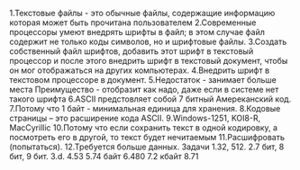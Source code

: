 1.Текстовые файлы - это обычные файлы, содержащие информацию которая может быть прочитана пользователем
2.Современные процессоры умеют внедрять шрифты в файл; в этом случае файл содержит не только коды символов, но и шрифтовые файлы.
3.Создать собственный файл шрифтов, добавить этот шрифт в текстовый процессор и после этого внедрить шрифт в текстовый документ, чтобы он мог отображаться на других компьютерах.
4.Внедрить шрифт в текстовом процессоре в документ.
5.Недостаток - занимает больше места Преимущество - отобразит как надо, даже если в системе нет такого шрифта
6.ASCII предстовляет собой 7 битный Амереканский код.
7.Потому что 1 байт - минимальная единица для хранения.
8.Кодовые страницы – это расширение кода ASCII.
9.Windows-1251, KOI8-R, MacCyrillic
10.Потому что если сохранить текст в одной кодировку, а посмотреть его в другой, то текст будет нечитаемым
11.Расшифровать (попытаться).
12.Требуется больше данных.
Задачи
1.32, 512.
2.7 бит, 8 бит, 9 бит.
3.d.
4.53
5.74 байт
6.480
7.2 кбайт
8.71
